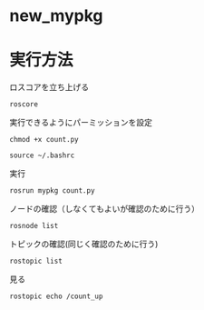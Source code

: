 # new_mypkg


# 実行方法
ロスコアを立ち上げる
 ```
roscore
 ```
 実行できるようにパーミッションを設定

 ```
chmod +x count.py
 ```
  ```
source ~/.bashrc
 ```
 実行
 ```
rosrun mypkg count.py
 ```
 ノードの確認（しなくてもよいが確認のために行う）
 ```
rosnode list
 ```
 トピックの確認(同じく確認のために行う)
 ```
rostopic list
 ```
 見る
 ```
rostopic echo /count_up
 ```
